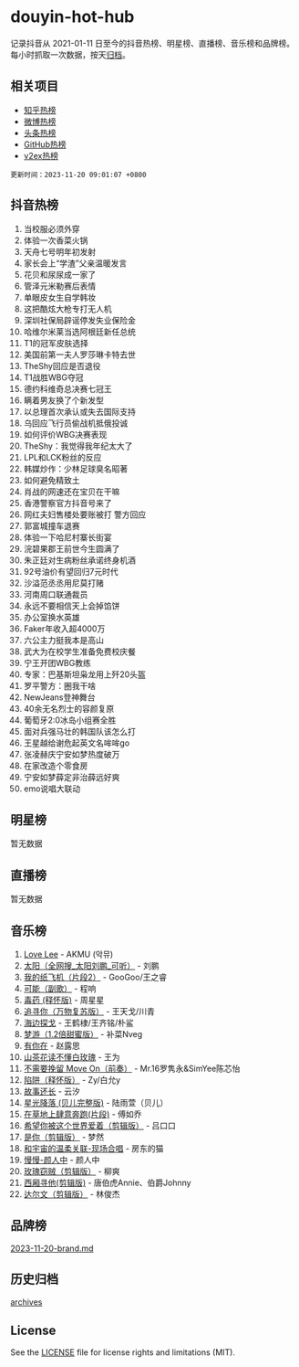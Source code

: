 # douyin-hot-hub

记录抖音从 2021-01-11 日至今的抖音热榜、明星榜、直播榜、音乐榜和品牌榜。每小时抓取一次数据，按天[归档](archives)。

## 相关项目

- [知乎热榜](https://github.com/lonnyzhang423/zhihu-hot-hub)
- [微博热榜](https://github.com/lonnyzhang423/weibo-hot-hub)
- [头条热榜](https://github.com/lonnyzhang423/toutiao-hot-hub)
- [GitHub热榜](https://github.com/lonnyzhang423/github-hot-hub)
- [v2ex热榜](https://github.com/lonnyzhang423/v2ex-hot-hub)


`更新时间：2023-11-20 09:01:07 +0800`

## 抖音热榜

1. 当校服必须外穿
1. 体验一次香菜火锅
1. 天舟七号明年初发射
1. 家长会上“学渣”父亲温暖发言
1. 花贝和尿尿成一家了
1. 管泽元米勒赛后表情
1. 单眼皮女生自学韩妆
1. 这把酷炫大枪专打无人机
1. 深圳社保局辟谣停发失业保险金
1. 哈维尔米莱当选阿根廷新任总统
1. T1的冠军皮肤选择
1. 美国前第一夫人罗莎琳卡特去世
1. TheShy回应是否退役
1. T1战胜WBG夺冠
1. 德约科维奇总决赛七冠王
1. 瞒着男友换了个新发型
1. 以总理首次承认或失去国际支持
1. 乌回应飞行员偷战机抵俄投诚
1. 如何评价WBG决赛表现
1. TheShy：我觉得我年纪太大了
1. LPL和LCK粉丝的反应
1. 韩媒炒作：少林足球臭名昭著
1. 如何避免精致土
1. 肖战的网速还在宝贝在干嘛
1. 香港警察官方抖音号来了
1. 网红夫妇售楼处要账被打 警方回应
1. 郭富城撞车退赛
1. 体验一下哈尼村寨长街宴
1. 浣碧果郡王前世今生圆满了
1. 朱正廷对生病粉丝承诺终身机酒
1. 92号油价有望回归7元时代
1. 沙溢范丞丞用尼莫打赌
1. 河南周口联通裁员
1. 永远不要相信天上会掉馅饼
1. 办公室换水英雄
1. Faker年收入超4000万
1. 六公主力挺我本是高山
1. 武大为在校学生准备免费校庆餐
1. 宁王开团WBG教练
1. 专家：巴基斯坦枭龙用上歼20头盔
1. 罗平警方：圈我干啥
1. NewJeans登神舞台
1. 40余无名烈士的容颜复原
1. 葡萄牙2:0冰岛小组赛全胜
1. 面对兵强马壮的韩国队该怎么打
1. 王星越给谢危起英文名哞哞go
1. 张凌赫庆宁安如梦热度破万
1. 在家改造个零食房
1. 宁安如梦薛定非治薛远好爽
1. emo说唱大联动

## 明星榜

暂无数据

## 直播榜

暂无数据

## 音乐榜

1. [Love Lee](https://sf3-cdn-tos.douyinstatic.com/obj/tos-cn-ve-2774/o05GbkJGbCBTdDnMtB0fwOYgkeZp23vrWQDQBS) - AKMU (악뮤)
1. [太阳（全网搜_太阳刘鹏_可听）](https://sf3-cdn-tos.douyinstatic.com/obj/tos-cn-ve-2774/ogWbyIQnlBFImVbeDocRdCIYtBHlbJXgfZMvgz) - 刘鹏
1. [我的纸飞机（片段2）](https://sf3-cdn-tos.douyinstatic.com/obj/tos-cn-ve-2774/oM2ZrKcg2CD5AeRB2gkeXOFB1IxAGJdZPazYHf) - GooGoo/王之睿
1. [可能（副歌）](https://sf3-cdn-tos.douyinstatic.com/obj/tos-cn-ve-2774/cde1731888894259b333569393c2fb51) - 程响
1. [毒药 (释怀版)](https://sf6-cdn-tos.douyinstatic.com/obj/tos-cn-ve-2774/oYILMEAzspdZBIzy4frJNB8ZHPHWAhiwowd4Ad) - 周星星
1. [追寻你（万物复苏版）](https://sf6-cdn-tos.douyinstatic.com/obj/tos-cn-ve-2774/oYeAZJsbjIDit9APmBg8u6uDUQnHmoCf3gbo74) - 王天戈/川青
1. [海边探戈](https://sf3-cdn-tos.douyinstatic.com/obj/tos-cn-ve-2774/os9gE0VQCGqt6VQkZDyBBYvfSDY0QFe3vVmubn) - 王鹤棣/王齐铭/朴鲨
1. [梦游（1.2倍甜蜜版）](https://sf6-cdn-tos.douyinstatic.com/obj/tos-cn-ve-2774/o4gyAUm8hwufoEABmwVIiQtHsFuGzAEEWtNMzo) - 补菜Nveg
1. [有你在](https://sf6-cdn-tos.douyinstatic.com/obj/tos-cn-ve-2774/o8zImmNsI8B0yfAW5FKAB1oBhkMAlIrwsZEi1V) - 赵露思
1. [山茶花读不懂白玫瑰](https://sf6-cdn-tos.douyinstatic.com/obj/tos-cn-ve-2774/osfn8B7DktrRHEPJgPCfDbw7QDQEkwC16BxZg9) - 王为
1. [不需要挽留 Move On（前奏）](https://sf6-cdn-tos.douyinstatic.com/obj/tos-cn-ve-2774/ooCBhgCCkF4nExzQL9WZSUbitfA8IsDkgQIYhe) - Mr.16罗隽永&SimYee陈芯怡
1. [陷阱（释怀版）](https://sf3-cdn-tos.douyinstatic.com/obj/tos-cn-ve-2774/oE8C21LeZrzKLDFfQYgMzx4GAIHageG5IzayY7) - Zy/白允y
1. [故事还长](https://sf3-cdn-tos.douyinstatic.com/obj/tos-cn-ve-2774/30a26758c8594f0ab81ac675c33ee2c5) - 云汐
1. [星光降落 (贝儿完整版)](https://sf3-cdn-tos.douyinstatic.com/obj/tos-cn-ve-2774/okwB9hAwyAtsFFkFBzAX1hOOfQuIoMNs0W2Mwr) - 陆雨萱（贝儿）
1. [在草地上肆意奔跑(片段)](https://sf6-cdn-tos.douyinstatic.com/obj/tos-cn-ve-2774/8831d494742f45dabdfa8adb8b817259) - 傅如乔
1. [希望你被这个世界爱着（剪辑版）](https://sf6-cdn-tos.douyinstatic.com/obj/tos-cn-ve-2774/oo4H3BfEygN7l7bQaMBOZHCQ1eI4FqtED5skQ2) - 吕口口
1. [是你（剪辑版）](https://sf6-cdn-tos.douyinstatic.com/obj/tos-cn-ve-2774/46019dae783c4c969944217fe1cfafc4) - 梦然
1. [和宇宙的温柔关联-现场合唱](https://sf6-cdn-tos.douyinstatic.com/obj/tos-cn-ve-2774/o0hONGDYQBgk0e5bqDeQOonVmncA6tC2nBwZLT) - 房东的猫
1. [慢慢-颜人中](https://sf3-cdn-tos.douyinstatic.com/obj/tos-cn-ve-2774/ocjHNfBXdBxQNC8ZGAeoLMFTUgtBg8bkExunDC) - 颜人中
1. [玫瑰窃贼（剪辑版）](https://sf3-cdn-tos.douyinstatic.com/obj/tos-cn-ve-2774/oMqAsB3ixIhSWqAJOAwf3a0hU2zKJLBolQtFlI) - 柳爽
1. [西厢寻他(剪辑版)](https://sf6-cdn-tos.douyinstatic.com/obj/tos-cn-ve-2774/oUsAVfAQKlRNxEv5qxvIB8o5qmIWUcXbzJKJhw) - 唐伯虎Annie、伯爵Johnny
1. [达尔文（剪辑版）](https://sf3-cdn-tos.douyinstatic.com/obj/tos-cn-ve-2774/oQuPQQmEgnCeZsgKQ78VBZjNVtegzBGpoSbQPD) - 林俊杰

## 品牌榜

[2023-11-20-brand.md](archives/2023-11-20-brand.md)

## 历史归档

[archives](archives)

## License

See the [LICENSE](LICENSE) file for license rights and limitations (MIT).
